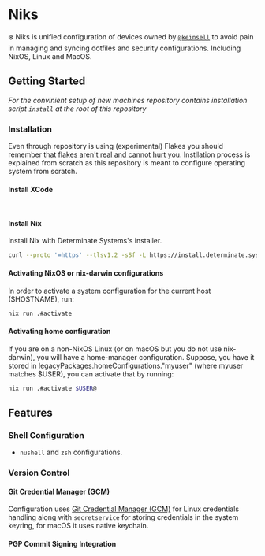 # Niks

❄️ Niks is unified configuration of devices owned by [`@keinsell`](https://github.com/keinsell) to avoid pain in managing and syncing dotfiles and security configurations. Including NixOS, Linux and MacOS.


## Getting Started

*For the convinient setup of new machines repository contains installation script `install` at the root of this repository*

### Installation

Even through repository is using (experimental) Flakes you should remember that [flakes aren't real and cannot hurt you](https://jade.fyi/blog/flakes-arent-real/). Instllation process is explained from scratch as this repository is meant to configure operating system from scratch.

#### Install XCode

```
  
```

#### Install Nix

Install Nix with Determinate Systems's installer.

```bash
curl --proto '=https' --tlsv1.2 -sSf -L https://install.determinate.systems/nix | sh -s -- install --no-confirm --extra-conf "trusted-users = $(whoami)"
```


#### Activating NixOS or nix-darwin configurations

In order to activate a system configuration for the current host ($HOSTNAME), run:

```bash
nix run .#activate
```

#### Activating home configuration

If you are on a non-NixOS Linux (or on macOS but you do not use nix-darwin), you will have a home-manager configuration. Suppose, you have it stored in legacyPackages.homeConfigurations."myuser" (where myuser matches $USER), you can activate that by running:

```bash
nix run .#activate $USER@
```

## Features

### Shell Configuration

- `nushell` and `zsh` configurations.


### Version Control

#### Git Credential Manager (GCM)

Configuration uses [Git Credential Manager (GCM)](https://microsoft.github.io/Git-Credential-Manager-for-Windows/Docs/CredentialManager.html) for Linux credentials handling along with `secretservice` for storing credentials in the system keyring, for macOS it uses native keychain.

#### PGP Commit Signing Integration
